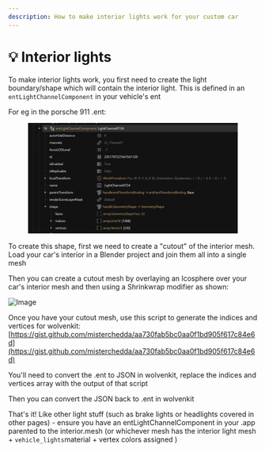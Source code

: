 ```yaml
---
description: How to make interior lights work for your custom car
---
```


# 💡 Interior lights

To make interior lights work, you first need to create the light boundary/shape which will contain the interior light. This is defined in an `entLightChannelComponent` in your vehicle's ent

For eg in the porsche 911 .ent:

<figure><img src="../../../.gitbook/assets/image (324).png" alt=""><figcaption></figcaption></figure>

To create this shape, first we need to create a "cutout" of the interior mesh. Load your car's interior in a Blender project and join them all into a single mesh

Then you can create a cutout mesh by overlaying an Icosphere over your car's interior mesh and then using a Shrinkwrap modifier as shown:

![Image](https://media.discordapp.net/attachments/786891742829215745/1219642099314458776/image.png?ex=663b8138\&is=663a2fb8\&hm=1d910d0fa8b5072964494a417e4f0caa9a95e74d46f606960c00c58767c3426f&=\&format=webp\&quality=lossless\&width=1178\&height=636)



Once you have your cutout mesh, use this script to generate the indices and vertices for wolvenkit: [https://gist.github.com/misterchedda/aa730fab5bc0aa0f1bd905f617c84e6d](https://gist.github.com/misterchedda/aa730fab5bc0aa0f1bd905f617c84e6d)

You'll need to convert the .ent to JSON in wolvenkit, replace the indices and vertices array with the output of that script

Then you can convert the JSON back to .ent in wolvenkit&#x20;

That's it! Like other light stuff (such as brake lights or headlights covered in other pages) - ensure you have an entLightChannelComponent in your .app parented to the interior.mesh (or whichever mesh has the interior light mesh + `vehicle_lights`material + vertex colors assigned )&#x20;
